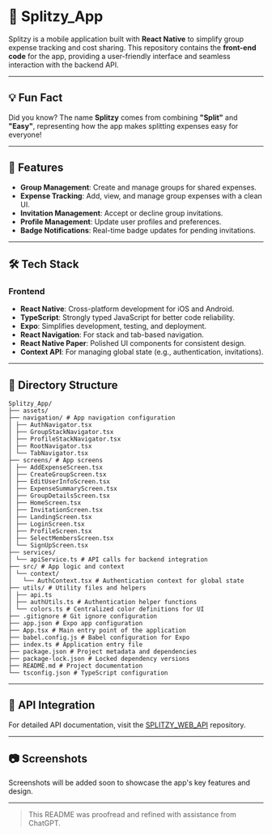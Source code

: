 # 📱 Splitzy_App

Splitzy is a mobile application built with **React Native** to simplify group expense tracking and cost sharing. This repository contains the **front-end code** for the app, providing a user-friendly interface and seamless interaction with the backend API.

---

## 💡 Fun Fact

Did you know? The name **Splitzy** comes from combining **"Split"** and **"Easy"**, representing how the app makes splitting expenses easy for everyone!

---

## 🚀 Features

-   **Group Management**: Create and manage groups for shared expenses.
-   **Expense Tracking**: Add, view, and manage group expenses with a clean UI.
-   **Invitation Management**: Accept or decline group invitations.
-   **Profile Management**: Update user profiles and preferences.
-   **Badge Notifications**: Real-time badge updates for pending invitations.

---

## 🛠️ Tech Stack

### **Frontend**

-   **React Native**: Cross-platform development for iOS and Android.
-   **TypeScript**: Strongly typed JavaScript for better code reliability.
-   **Expo**: Simplifies development, testing, and deployment.
-   **React Navigation**: For stack and tab-based navigation.
-   **React Native Paper**: Polished UI components for consistent design.
-   **Context API**: For managing global state (e.g., authentication, invitations).

---

## 📂 Directory Structure

```
Splitzy_App/
├── assets/
├── navigation/ # App navigation configuration
│ ├── AuthNavigator.tsx
│ ├── GroupStackNavigator.tsx
│ ├── ProfileStackNavigator.tsx
│ ├── RootNavigator.tsx
│ └── TabNavigator.tsx
├── screens/ # App screens
│ ├── AddExpenseScreen.tsx
│ ├── CreateGroupScreen.tsx
│ ├── EditUserInfoScreen.tsx
│ ├── ExpenseSummaryScreen.tsx
│ ├── GroupDetailsScreen.tsx
│ ├── HomeScreen.tsx
│ ├── InvitationScreen.tsx
│ ├── LandingScreen.tsx
│ ├── LoginScreen.tsx
│ ├── ProfileScreen.tsx
│ ├── SelectMembersScreen.tsx
│ └── SignUpScreen.tsx
├── services/
│ └── apiService.ts # API calls for backend integration
├── src/ # App logic and context
│ └── context/
│   └── AuthContext.tsx # Authentication context for global state
├── utils/ # Utility files and helpers
│ ├── api.ts
│ ├── authUtils.ts # Authentication helper functions
│ └── colors.ts # Centralized color definitions for UI
├── .gitignore # Git ignore configuration
├── app.json # Expo app configuration
├── App.tsx # Main entry point of the application
├── babel.config.js # Babel configuration for Expo
├── index.ts # Application entry file
├── package.json # Project metadata and dependencies
├── package-lock.json # Locked dependency versions
├── README.md # Project documentation
└── tsconfig.json # TypeScript configuration
```

---

## 🔗 API Integration

For detailed API documentation, visit the [SPLITZY_WEB_API](https://github.com/EunjeongHur/Splitzy_web_api) repository.

---

## 📷 Screenshots

Screenshots will be added soon to showcase the app's key features and design.

---

> This README was proofread and refined with assistance from ChatGPT.
